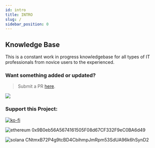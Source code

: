 ```yaml
---
id: intro
title: INTRO
slug: /
sidebar_position: 0
---
```


## Knowledge Base
This is a constant work in progress knowledgebase for all types of IT professionals from novice users to the experienced.

### Want something added or updated?
> Submit a PR [here](https://github.com/IT-Handbook/kb/pulls).

![](https://media4.giphy.com/media/ErFoSzJp8wWB2/giphy.gif)

### Support this Project:
[![ko-fi](https://ko-fi.com/img/githubbutton_sm.svg)](https://ko-fi.com/ohitsjudd)

![ethereum](https://i.imgur.com/cTDlGXj.png) 0x9B0eb56A5674161505F08d67CF332F9eC0BA6d49

![solana](https://i.imgur.com/sJ3PgSe.png) CNtmxB72P4g9tcBD4CbihmpJmRpm53SdUA96k6hSynD2